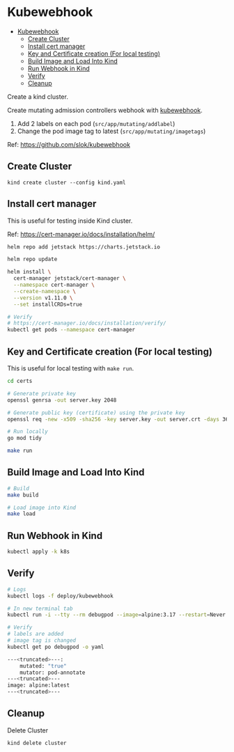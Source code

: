 # Kubewebhook

- [Kubewebhook](#kubewebhook)
  - [Create Cluster](#create-cluster)
  - [Install cert manager](#install-cert-manager)
  - [Key and Certificate creation (For local testing)](#key-and-certificate-creation-for-local-testing)
  - [Build Image and Load Into Kind](#build-image-and-load-into-kind)
  - [Run Webhook in Kind](#run-webhook-in-kind)
  - [Verify](#verify)
  - [Cleanup](#cleanup)


Create a kind cluster.

Create mutating admission controllers webhook with [kubewebhook](https://github.com/slok/kubewebhook).

1. Add 2 labels on each pod (`src/app/mutating/addlabel`)
2. Change the pod image tag to latest (`src/app/mutating/imagetags`)

Ref: https://github.com/slok/kubewebhook

## Create Cluster

`kind create cluster --config kind.yaml`

## Install cert manager

This is useful for testing inside Kind cluster.

Ref: https://cert-manager.io/docs/installation/helm/

```bash
helm repo add jetstack https://charts.jetstack.io

helm repo update

helm install \
  cert-manager jetstack/cert-manager \
  --namespace cert-manager \
  --create-namespace \
  --version v1.11.0 \
  --set installCRDs=true

# Verify
# https://cert-manager.io/docs/installation/verify/
kubectl get pods --namespace cert-manager
```
## Key and Certificate creation (For local testing)

This is useful for local testing with `make run`.

```bash
cd certs

# Generate private key
openssl genrsa -out server.key 2048

# Generate public key (certificate) using the private key
openssl req -new -x509 -sha256 -key server.key -out server.crt -days 3650

# Run locally
go mod tidy

make run
```

## Build Image and Load Into Kind

```bash
# Build
make build

# Load image into Kind
make load
```


## Run Webhook in Kind

```bash
kubectl apply -k k8s
```

## Verify

```bash
# Logs
kubectl logs -f deploy/kubewebhook

# In new terminal tab
kubectl run -i --tty --rm debugpod --image=alpine:3.17 --restart=Never -- sh

# Verify
# labels are added
# image tag is changed
kubectl get po debugpod -o yaml

---<truncated>---:
    mutated: "true"
    mutator: pod-annotate
---<truncated>---
image: alpine:latest
---<truncated>---

```

## Cleanup

Delete Cluster

`kind delete cluster`